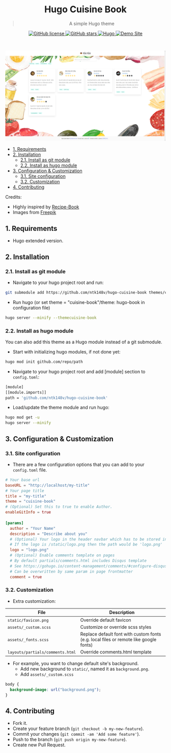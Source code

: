 <div align="center">
 <h1>Hugo Cuisine Book</h1>
 <blockquote align="center">A simple Hugo theme</blockquote>
 <p>
  <a href="https://github.com/ntk148v/hugo-cuisine-book/blob/master/LICENSE">
   <img alt="GitHub license" src="https://img.shields.io/github/license/ntk148v/hugo-cuisine-book?style=for-the-badge">
  </a>
  <a href="https://github.com/ntk148v/hugo-cuisine-book/stargazers">
            <img alt="GitHub stars" src="https://img.shields.io/github/stars/ntk148v/hugo-cuisine-book?style=for-the-badge">
        </a>
        <a href="https://gohugo.io">
            <img alt="Hugo" src="https://img.shields.io/badge/hugo-0.68-blue.svg?style=for-the-badge">
        </a>
        <a href="https://ntk148v.github.io/mammam">
            <img alt="Demo Site" src="https://img.shields.io/badge/demo-site-green.svg?style=for-the-badge">
        </a>
 </p><br>
    <p>
        <img src="./images/screenshot.png">
    </p>
</div>

- [1. Requirements](#1-requirements)
- [2. Installation](#2-installation)
  - [2.1. Install as git module](#21-install-as-git-module)
  - [2.2. Install as hugo module](#22-install-as-hugo-module)
- [3. Configuration & Customization](#3-configuration--customization)
  - [3.1. Site configuration](#31-site-configuration)
  - [3.2. Customization](#32-customization)
- [4. Contributing](#4-contributing)

Credits:

- Highly inspired by [Recipe-Book](https://github.com/rametta/recipe-book)
- Images from [Freepik](https://freepik.com/)

## 1. Requirements

- Hugo extended version.

## 2. Installation

### 2.1. Install as git module

- Navigate to your hugo project root and run:

```bash
git submodule add https://github.com/ntk148v/hugo-cuisine-book themes/cuisine-book
```

- Run hugo (or set theme = "cuisine-book"/theme: hugo-book in configuration file)

```bash
hugo server --minify --themecuisine-book
```

### 2.2. Install as hugo module

You can also add this theme as a Hugo module instead of a git submodule.

- Start with initializing hugo modules, if not done yet:

```bash
hugo mod init github.com/repo/path
```

- Navigate to your hugo project root and add [module] section to `config.toml`:

```bash
[module]
[[module.imports]]
path = 'github.com/ntk148v/hugo-cuisine-book'
```

- Load/update the theme module and run hugo:

```bash
hugo mod get -u
hugo server --minify
```

## 3. Configuration & Customization

### 3.1. Site configuration

- There are a few configuration options that you can add to your `config.toml` file.

```toml
# Your base url
baseURL = "http://localhost/my-title"
# Your page title
title = "my-title"
theme = "cuisine-book"
# (Optional) Set this to true to enable Author.
enableGitInfo = true

[params]
  author = "Your Name"
  description = "Describe about you"
  # (Optional) Your logo in the header navbar which has to be stored in static folder.
  # If the logo is /static/logo.png then the path would be 'logo.png'
  logo = "logo.png"
  # (Optional) Enable comments template on pages
  # By default partials/comments.html includes Disqus template
  # See https://gohugo.io/content-management/comments/#configure-disqus
  # Can be overwritten by same param in page frontmatter
  comment = true
```

### 3.2. Customization

- Extra customization:

| File                             | Description                                                                           |
| -------------------------------- | ------------------------------------------------------------------------------------- |
| `static/favicon.png`             | Override default favicon                                                              |
| `assets/_custom.scss`            | Customize or override scss styles                                                     |
| `assets/_fonts.scss`             | Replace default font with custom fonts (e.g. local files or remote like google fonts) |
| `layouts/partials/comments.html` | Override comments.html template                                                       |

- For example, you want to change default site's background.
  - Add new background to `static/`, named it as `background.png`.
  - Add `assets/_custom.scss`

```scss
body {
  background-image: url("background.png");
}
```

## 4. Contributing

- Fork it.
- Create your feature branch (`git checkout -b my-new-feature`).
- Commit your changes (`git commit -am 'Add some feature'`).
- Push to the branch (`git push origin my-new-feature`).
- Create new Pull Request.
